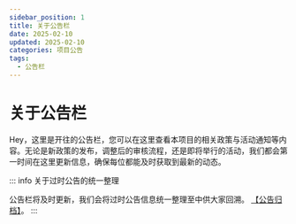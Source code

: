 ```yaml
---
sidebar_position: 1
title: 关于公告栏
date: 2025-02-10
updated: 2025-02-10
categories: 项目公告
tags:
  - 公告栏
---
```

# 关于公告栏

Hey，这里是开往的公告栏，您可以在这里查看本项目的相关政策与活动通知等内容。无论是新政策的发布，调整后的审核流程，还是即将举行的活动，我们都会第一时间在这里更新信息，确保每位都能及时获取到最新的动态。

::: info 关于过时公告的统一整理

公告栏将及时更新，我们会将过时公告信息统一整理至中供大家回溯。
 [【公告归档】](https://www.travellings.cn/zh_TW/archive/)。
:::
